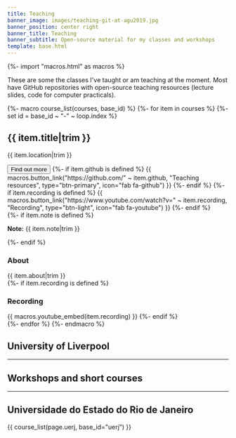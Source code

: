 ```yaml
---
title: Teaching
banner_image: images/teaching-git-at-agu2019.jpg
banner_position: center right
banner_title: Teaching
banner_subtitle: Open-source material for my classes and workshops
template: base.html
---
```


{%- import "macros.html" as macros %}

These are some the classes I've taught or am teaching at the moment. Most have
<i class="fab fa-github" aria-hidden="true"></i> GitHub repositories with
open-source teaching resources (lecture slides, code for computer practicals).

{%- macro course_list(courses, base_id) %}
{%- for item in courses %}
  {%- set id = base_id ~ "-" ~ loop.index %}
<div class="mb-5">
  <h2 class="fs-4 mb-1">
    {{ item.title|trim }}
  </h2>
  <p class="text-muted fs-6">
    {{ item.location|trim }}
  </p>
  <button class="btn btn-secondary btn-sm me-1 mb-2" type="button"
      data-bs-toggle="collapse" data-bs-target="#collapse-{{ id }}"
      aria-expanded="false" aria-controls="collapse-{{ id }}">
    Find out more <i class="fa fa-chevron-circle-down ms-1" aria-hidden="true"></i>
  </button>
  {%- if item.github is defined %}
    {{ macros.button_link("https://github.com/" ~ item.github, "Teaching resources", type="btn-primary", icon="fab fa-github") }}
  {%- endif %}
  {%- if item.recording is defined %}
    {{ macros.button_link("https://www.youtube.com/watch?v=" ~ item.recording, "Recording", type="btn-light", icon="fab fa-youtube") }}
  {%- endif %}
  <div id="collapse-{{ id }}" class="collapse paper-info mt-2 overflow-hidden">
    <section class="row gx-5">
      <div class="col-lg-6">
        {%- if item.note is defined %}
          <div class="callout callout-note mb-4">
            <p><strong>Note:</strong> {{ item.note|trim }}</p>
          </div>
        {%- endif %}
        <h3 class="fs-4">About</h3>
        {{ item.about|trim }}
      </div>
      <div class="col-lg-6">
        {%- if item.recording is defined %}
          <h3 class="fs-4">Recording</h3>
          {{ macros.youtube_embed(item.recording) }}
        {%- endif %}
      </div>
    </section>
  </div>
</div>
{%- endfor %}
{%- endmacro %}


## University of Liverpool



<hr class="my-5">

## Workshops and short courses


<hr class="my-5">

## Universidade do Estado do Rio de Janeiro

{{ course_list(page.uerj, base_id="uerj") }}
